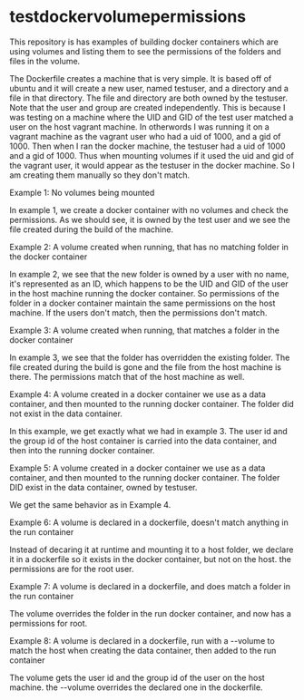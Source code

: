 # testdockervolumepermissions
This repository is has examples of building docker containers which are using volumes and listing them to see the permissions of the folders and files in the volume.

The Dockerfile creates a machine that is very simple. It is based off of ubuntu and it will create a new user, named testuser, and a directory and a file in that directory. The file and directory are both owned by the testuser. Note that the user and group are created independently. This is because I was testing on a machine where the UID and GID of the test user matched a user on the host vagrant machine. In otherwords I was running it on a vagrant machine as the vagrant user who had a uid of 1000, and a gid of 1000. Then when I ran the docker machine, the testuser had a uid of 1000 and a gid of 1000. Thus when mounting volumes if it used the uid and gid of the vagrant user, it would appear as the testuser in the docker machine. So I am creating them manually so they don't match. 


Example 1: No volumes being mounted

In example 1, we create a docker container with no volumes and check the permissions. As we should see, it is owned by the test user and we see the file created during the build of the machine.

Example 2: A volume created when running, that has no matching folder in the docker container

In example 2, we see that the new folder is owned by a user with no name, it's represented as an ID, which happens to be the UID and GID of the user in the host machine running the docker container. So permissions of the folder in a docker container maintain the same permissions on the host machine. If the users don't match, then the permissions don't match.

Example 3: A volume created when running, that matches a folder in the docker container

In example 3, we see that the folder has overridden the existing folder. The file created during the build is gone and the file from the host machine is there. The permissions match that of the host machine as well. 

Example 4: A volume created in a docker container we use as a data container, and then mounted to the running docker container. The folder did not exist in the data container.

In this example, we get exactly what we had in example 3. The user id and the group id of the host container is carried into the data container, and then into the running docker container. 

Example 5: A volume created in a docker container we use as a data container, and then mounted to the running docker container. The folder DID exist in the data container, owned by testuser.

We get the same behavior as in Example 4. 


Example 6: A volume is declared in a dockerfile, doesn't match anything in the run container

Instead of decaring it at runtime and mounting it to a host folder, we declare it in a dockerfile so it exists in the docker container, but not on the host. 
the permissions are for the root user. 

Example 7: A volume is declared in a dockerfile, and does match a folder in the run container

The volume overrides the folder in the run docker container, and now has a permissions for root. 

Example 8: A volume is declared in a dockerfile, run with a --volume to match the host when creating the data container, then added to the run container

The volume gets the user id and the group id of the user on the host machine. the --volume overrides the declared one in the dockerfile. 


